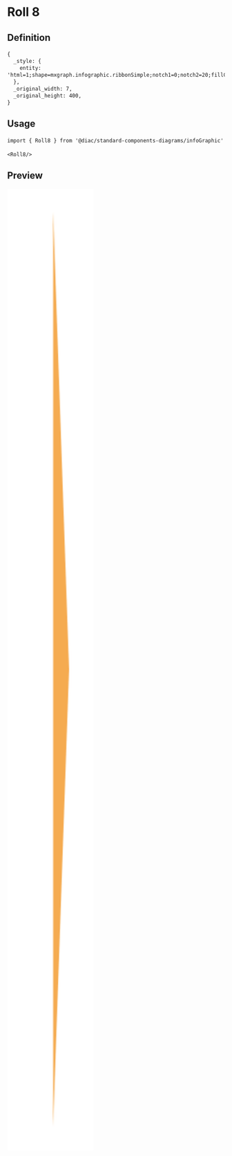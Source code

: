 # Roll 8

## Definition

```
{
  _style: { 
    entity: 'html=1;shape=mxgraph.infographic.ribbonSimple;notch1=0;notch2=20;fillColor=#F5AB50;strokeColor=none;align=right;verticalAlign=middle;fontColor=#ffffff;fontSize=14;fontStyle=1;shadow=0;spacingRight=25;',
  },
  _original_width: 7,
  _original_height: 400,
}
```

## Usage

```
import { Roll8 } from '@diac/standard-components-diagrams/infoGraphic'

<Roll8/>
```

## Preview

<img src="./roll-8.png" width="200"/>
